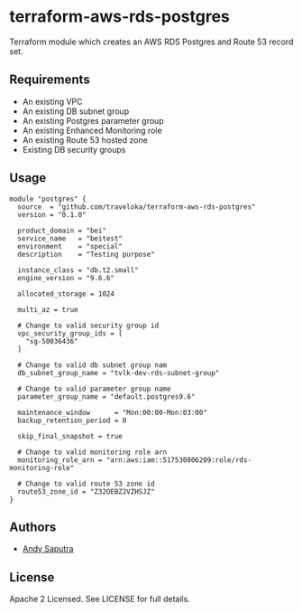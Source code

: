 terraform-aws-rds-postgres
==========================
Terraform module which creates an AWS RDS Postgres and Route 53 record set.

Requirements
------------

- An existing VPC
- An existing DB subnet group
- An existing Postgres parameter group
- An existing Enhanced Monitoring role
- An existing Route 53 hosted zone
- Existing DB security groups

Usage
-----

```hcl
module "postgres" {
  source  = "github.com/traveloka/terraform-aws-rds-postgres"
  version = "0.1.0"

  product_domain = "bei"
  service_name   = "beitest"
  environment    = "special"
  description    = "Testing purpose"

  instance_class = "db.t2.small"
  engine_version = "9.6.6"

  allocated_storage = 1024

  multi_az = true

  # Change to valid security group id
  vpc_security_group_ids = [
    "sg-50036436"
  ]

  # Change to valid db subnet group nam
  db_subnet_group_name = "tvlk-dev-rds-subnet-group"

  # Change to valid parameter group name
  parameter_group_name = "default.postgres9.6"

  maintenance_window      = "Mon:00:00-Mon:03:00"
  backup_retention_period = 0

  skip_final_snapshot = true

  # Change to valid monitoring role arn
  monitoring_role_arn = "arn:aws:iam::517530806209:role/rds-monitoring-role"

  # Change to valid route 53 zone id
  route53_zone_id = "Z32OEBZ2VZHSJZ"
}
```

Authors
-------

- [Andy Saputra](https://github.com/andysaputra)

License
-------

Apache 2 Licensed. See LICENSE for full details.
